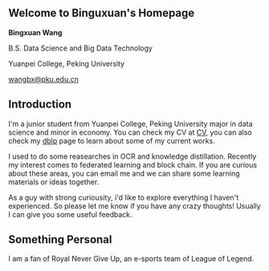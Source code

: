 ## Welcome to Binguxuan's Homepage

**Bingxuan Wang**

B.S. Data Science and Big Data Technology

Yuanpei College, Peking University

wangbx@pku.edu.cn



## Introduction

I'm a junior student from Yuanpei College, Peking University major in data science and minor in economy. You can check my CV at [CV](https://github.com/DOGEwbx/DOGEwbx.github.io/blob/master/cv_2.21.pdf), you can also check my [dblp](https://dblp.org/pers/hd/w/Wang:Bingxuan) page to learn about some of my current works.

I used to do some reasearches in OCR and knowledge distillation. Recently my interest comes to federated learning and block chain. If you are curious about these areas, you can email me and we can share some learning materials or ideas together.

As a guy with strong curiousity, i'd like to explore everything I haven't experienced. So please let me know if you have any crazy thoughts! Usually I can give you some useful feedback.

## Something Personal

I am a fan of Royal Never Give Up, an e-sports team of League of Legend. 
